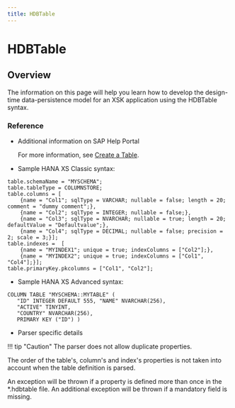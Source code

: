 ```yaml
---
title: HDBTable
---
```


HDBTable
===

## Overview

The information on this page will help you learn how to develop the design-time data-persistence model for an XSK application using the HDBTable syntax.

### Reference

* Additional information on SAP Help Portal

  For more information, see [Create a Table](https://help.sap.com/viewer/cc2b23beaa3344aebffa2f6e717df049/2.0.03/en-US/89cbf999e6004be3a5324b8f9ef0c53f.html).

* Sample HANA XS Classic syntax:

```
table.schemaName = "MYSCHEMA";
table.tableType = COLUMNSTORE;
table.columns = [
	{name = "Col1"; sqlType = VARCHAR; nullable = false; length = 20; comment = "dummy comment";},
	{name = "Col2"; sqlType = INTEGER; nullable = false;},
	{name = "Col3"; sqlType = NVARCHAR; nullable = true; length = 20; defaultValue = "Defaultvalue";},
	{name = "Col4"; sqlType = DECIMAL; nullable = false; precision = 2; scale = 3;}];
table.indexes =  [
	{name = "MYINDEX1"; unique = true; indexColumns = ["Col2"];},
	{name = "MYINDEX2"; unique = true; indexColumns = ["Col1", "Col4"];}];
table.primaryKey.pkcolumns = ["Col1", "Col2"];
```

* Sample HANA XS Advanced syntax:
```
COLUMN TABLE "MYSCHEMA::MYTABLE" ( 
   "ID" INTEGER DEFAULT 555, "NAME" NVARCHAR(256),
   "ACTIVE" TINYINT,
   "COUNTRY" NVARCHAR(256),
   PRIMARY KEY ("ID") )
```

* Parser specific details

!!! tip "Caution"
	The parser does not allow duplicate properties.

The order of the table's, column's and index's properties is not taken into account when the table definition is parsed. 

An exception will be thrown if a property is defined more than once in the *.hdbtable file. An additional exception will be thrown if a mandatory field is missing.
